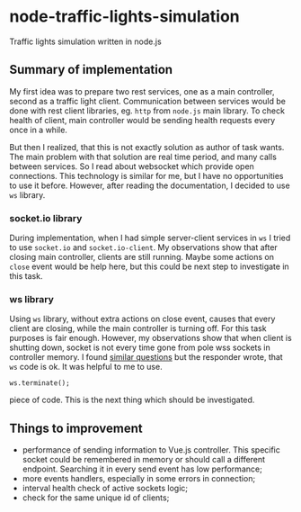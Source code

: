 # node-traffic-lights-simulation
Traffic lights simulation written in node.js

## Summary of implementation 
My first idea was to prepare two rest services, one as a main controller, second as a traffic light client. Communication between services would be done with rest client libraries, eg. `http` from `node.js` main library. To check health of client, main controller would be sending health requests every once in a while.

But then I realized, that this is not exactly solution as author of task wants. The main problem with that solution are real time period, and many calls between services. So I read about websocket which provide open connections. This technology is similar for me, but I have no opportunities to use it before. However, after reading the documentation, I decided to use `ws` library.

### socket.io library
During implementation, when I had simple server-client services in `ws` I tried to use `socket.io` and `socket.io-client`. My observations show that after closing main controller, clients are still running. Maybe some actions on `close` event would be help here, but this could be next step to investigate in this task.

### ws library
Using `ws` library, without extra actions on close event, causes that every client are closing, while the main controller is turning off. For this task purposes is fair enough. However, my observations show that when client is shutting down, socket is not every time gone from pole wss sockets in controller memory. I found [similar questions](https://github.com/websockets/ws/issues/1444) but the responder wrote, that `ws` code is ok. It was helpful to me to use.
```
ws.terminate();
```
piece of code. This is the next thing which should be investigated.


## Things to improvement
* performance of sending information to Vue.js controller. This specific socket could be remembered in memory or should call a different endpoint. Searching it in every send event has low performance;
* more events handlers, especially in some errors in connection;
* interval health check of active sockets logic;
* check for the same unique id of clients;
